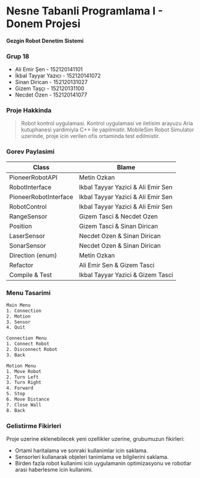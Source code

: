 # Nesne Tabanli Programlama I - Donem Projesi
#### Gezgin Robot Denetim Sistemi


### Grup 18

  - Ali Emir Şen - 152120141101
  - İkbal Tayyar Yazıcı - 152120141072
  - Sinan Dirican - 152120131027
  - Gizem Taşçı - 152120131100
  - Necdet Özen -  152120141077

### Proje Hakkinda

> Robot kontrol uygulamasi.
> Kontrol uygulamasi ve iletisim arayuzu Aria kutuphanesi yardimiyla C++ ile yapilmistir.
> MobileSim Robot Simulator uzerinde, proje icin verilen ofis ortaminda test edilmistir.

### Gorev Paylasimi

| Class | Blame |
| ------ | ------ |
| PioneerRobotAPI | Metin Ozkan |
| RobotInterface | Ikbal Tayyar Yazici & Ali Emir Sen |
| PioneerRobotInterface | Ikbal Tayyar Yazici & Ali Emir Sen |
| RobotControl | Ikbal Tayyar Yazici & Ali Emir Sen |
| RangeSensor | Gizem Tasci & Necdet Ozen |
| Position | Gizem Tasci & Sinan Dirican |
| LaserSensor | Necdet Ozen & Sinan Dirican |
| SonarSensor | Necdet Ozen & Sinan Dirican |
| Direction (enum) | Metin Ozkan |
| Refactor | Ali Emir Sen & Gizem Tasci |
| Compile & Test | Ikbal Tayyar Yazici & Gizem Tasci |

### Menu Tasarimi

```sh
Main Menu
1. Connection
2. Motion
3. Sensor
4. Quit
```
```sh
Connection Menu
1. Connect Robot
2. Disconnect Robot
3. Back
```
```sh
Motion Menu
1. Move Robot
2. Turn Left
3. Turn Right
4. Forward
5. Stop
6. Move Distance
7. Close Wall
8. Back
```

### Gelistirme Fikirleri

Proje uzerine eklenebilecek yeni ozellikler uzerine, grubumuzun fikirleri:

 - Ortami haritalama ve sonraki kullanimlar icin saklama.
 - Sensorleri kullanarak objeleri tanimlama ve bilgilerini saklama.
 - Birden fazla robot kullanimi icin uygulamanin optimizasyonu ve robotlar arasi haberlesme icin kullanimi.


 